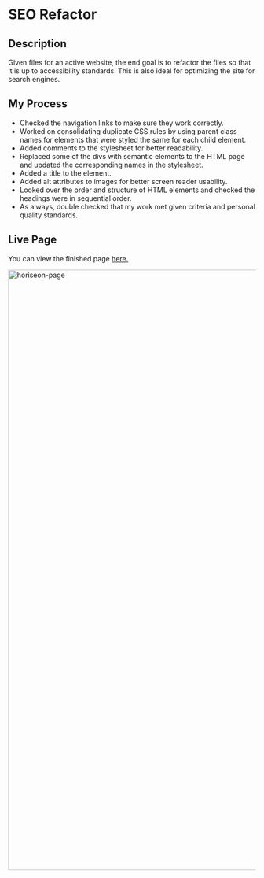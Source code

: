# SEO Refactor
## Description
Given files for an active website, the end goal is to refactor the files so that it is up to accessibility standards. This is also ideal for optimizing the site for search engines.

## My Process
- Checked the navigation links to make sure they work correctly.
- Worked on consolidating duplicate CSS rules by using parent class names for elements that were styled the same for each child element. 
- Added comments to the stylesheet for better readability.
- Replaced some of the divs with semantic elements to the HTML page and updated the corresponding names in the stylesheet.
- Added a title to the <head> element.
- Added alt attributes to images for better screen reader usability.
- Looked over the order and structure of HTML elements and checked the headings were in sequential order.
- As always, double checked that my work met given criteria and personal quality standards.

## Live Page 
You can view the finished page [here.](https://audryf.github.io/seo-refactor/)

<img width="1220" alt="horiseon-page" src="https://user-images.githubusercontent.com/84256033/122630238-f97fd980-d087-11eb-9a2e-ccd94a784ae3.png">